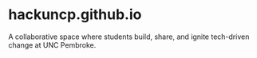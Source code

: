 # hackuncp.github.io
A collaborative space where students build, share, and ignite tech-driven change at UNC Pembroke.
